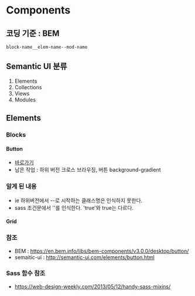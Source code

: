 # Components

## 코딩 기준 : BEM 
	block-name__elem-name--mod-name

## Semantic UI 분류 
1. Elements 
2. Collections
3. Views
4. Modules

## Elements

### Blocks

#### Button 
- [바로가기](https://thegi01.github.io/components/button.html) 
- 남은 작업 : 하위 버전 크로스 브라우징, 버튼 background-gradient 

### 알게 된 내용
- ie 하위버전에서 --로 시작하는 클래스명은 인식하지 못한다.
- sass 조건문에서 ''를 인식한다. 'true'와 true는 다르다.


#### Grid



### 참조
- BEM : https://en.bem.info/libs/bem-components/v3.0.0/desktop/button/
- semaitic-ui : http://semantic-ui.com/elements/button.html

### Sass 함수 참조
- https://web-design-weekly.com/2013/05/12/handy-sass-mixins/
